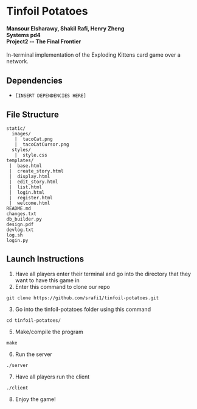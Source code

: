 # Tinfoil Potatoes
#### Mansour Elsharawy, Shakil Rafi, Henry Zheng<br>Systems pd4<br>Project2 -- The Final Frontier

In-terminal implementation of the Exploding Kittens card game over a network.

## Dependencies
* `[INSERT DEPENDENCIES HERE]`

## File Structure
```
static/
  images/
   |  tacoCat.png
   |  tacoCatCursor.png
  styles/
   |  style.css
templates/
 |  base.html
 |  create_story.html
 |  display.html
 |  edit_story.html
 |  list.html
 |  login.html
 |  register.html
 |  welcome.html
README.md
changes.txt
db_builder.py
design.pdf
devlog.txt
log.sh
login.py
```

## Launch Instructions
    
1. Have all players enter their terminal and go into the directory that they want to have this game in
2. Enter this command to clone our repo
```
git clone https://github.com/srafi1/tinfoil-potatoes.git
```
3. Go into the tinfoil-potatoes folder using this command
```
cd tinfoil-potatoes/
```
5. Make/compile the program
```
make
```
6. Run the server
```
./server
```
7. Have all players run the client
```
./client
```
8. Enjoy the game!
